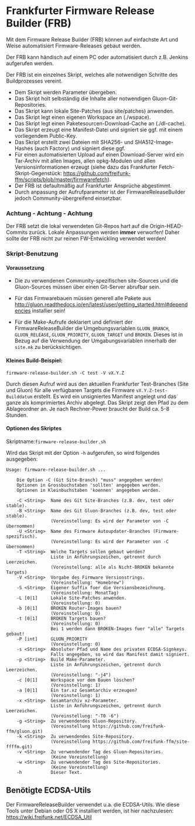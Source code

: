 # Frankfurter Firmware Release Builder (FRB)

Mit dem Firmware Release Builder (FRB) können auf einfachste Art und Weise automatisiert Firmware-Releases gebaut werden.

Der FRB kann händisch auf einem PC oder automatisiert durch z.B. Jenkins aufgerufen werden.   

Der FRB ist ein einzelnes Skript, welches alle notwendigen Schritte des Buildprozesses vereint.   
  - Dem Skript werden Parameter übergeben.
  - Das Skript holt selbständig die Inhalte aller notwendigen Gluon-Git-Repositories.
  - Das Skript kann lokale Site-Patches (aus site/patches) anwenden.
  - Das Skript legt einen eigenen Workspace an (./wspace).
  - Das Skript legt einen Paketesourcen-Download-Cache an (./dl-cache).  
  - Das Skript erzeugt eine Manifest-Datei und signiert sie ggf. mit einem vorliegendem Public-Key.
  - Das Skript erstellt zwei Dateien mit SHA256- und SHA512-Image-Hashes (auch Factory) und signiert diese ggf.
  - Für einen automatisierten Upload auf einen Download-Server wird ein Tar-Archiv mit allen Images, allen opkg-Modulen und allen Versionsinformationen erzeugt (siehe dazu das Frankfurter Fetch-Skript-Gegenstück: https://github.com/freifunk-ffm/scripts/blob/master/firmwarefetch).
  - Der FRB ist defaultmäßig auf Frankfurter Ansprüche abgestimmt. 
  - Durch anpassung der Aufrufparameter ist der FirmwareReleaseBuilder jedoch Community-übergreifend einsetzbar.

### Achtung - Achtung - Achtung   
Der FRB setzt die lokal verwendeten Git-Repos hart auf die Origin-HEAD-Commits zurück. Lokale Anpassungen werden **immer** verworfen! Daher sollte der FRB nicht zur reinen FW-Entwickling verwendet werden!

### Skript-Benutzung
#### Voraussetzung 
  - Die zu verwendenen Community-spezifischen site-Sources und die Gluon-Sources müssen über einen Git-Server abrufbar sein.

  - Für das Firmwarebauen müssen generell alle Pakete aus http://gluon.readthedocs.io/en/latest/user/getting_started.html#dependencies installier sein!
  
  - Für die Make-Aufrufe deklariert und definiert der FirmwareReleaseBuilder die Umgebungsvariablen `GLUON_BRANCH`, `GLUON_RELEASE`, `GLUON_PRIORITY`, `GLUON_TARGET` und `BROKEN`. Dieses ist in Bezug auf die Verwendung der Umgabungsvariablen innerhalb der `site.mk` zu berücksichtigen.

#### Kleines Build-Beispiel:
```
firmware-release-builder.sh -C test -V vX.Y.Z
```
Durch diesen Aufruf wird aus den aktuellen Frankfurter Test-Branches (Site und Gluon) für alle verfügbaren Targets die Firmware `vX.Y.Z-test-Builddatum` erstellt. Es wird ein unsigniertes Manifest angelegt und das ganze als komprimiertes Archiv abgelegt. Das Skript zeigt den Pfad zu dem Ablageordner an. Je nach Rechner-Power braucht der Build ca. 5-8 Stunden.

#### Optionen des Skriptes
Skriptname:`firmware-release-builder.sh`  

Wird das Skript mit der Option `-h` aufgerufen, so wird folgendes ausgegeben:

```
Usage: firmware-release-builder.sh ... 

    Die Option -C (Git Site-Branch) "muss" angegeben werden!
    Optionen in Grossbuchstaben 'sollten' angegeben werden.
    Optionen in Kleinbuchstaben 'koennen' angegeben werden.

    -C <String>  Name des Git Site-Branches (z.B. dev, test oder stable).
    -B <String>  Name des Git Gluon-Branches (z.B. dev, test oder stable).
                 (Voreinstellung: Es wird der Parameter von -C übernommen)
    -U <String>  Name des Firmware Autoupdater-Branches (Firmware-spezifisch).
                 (Voreinstellung: Es wird der Parameter von -C übernommen)
    -T <String>  Welche Targets sollen gebaut werden?
                 Liste in Anführungszeichen, getrennt durch Leerzeichen.
                 (Voreinstellung: alle als Nicht-BROKEN bekannte Targets)
    -V <String>  Vorgabe des Firmware Versionstrings.
                 (Voreinstellung: "Homebrew")
    -S <String>  Eigener Suffix fuer die Versionsbezeichnung.
                 (Voreinstellung: MonatTag)
    -L [0|1]     Lokale Site-Patches anwenden.
                 (Voreinstellung: 0)
    -b [0|1]     BROKEN Router-Images bauen?
                 (Voreinstellung: 0)
    -t [0|1]     BROKEN Targets bauen?
                 (Voreinstellung: 0)
                 Bei 1 werden dann BROKEN-Images fuer "alle" Targets gebaut!
    -P [int]     GLUON_PRIORITY
                 (Voreinstellung: 0)
    -s <String>  Absoluter Pfad und Name des privaten ECDSA-Signkeys. 
                 Falls angegeben, so wird das Manifest damit signiert.
    -p <String>  Build Make-Parameter.
                 Liste in Anführungszeichen, getrennt durch Leerzeichen.
                 (Voreinstellung: "-j4")
    -c [0|1]     Workspace vor dem Bauen löschen?
                 (Voreinstellung: 1)
    -a [0|1]     Ein tar.xz Gesamtarchiv erzeugen?
                 (Voreinstellung: 1)
    -x <String>  Gesamtarchiv xz-Parameter.
                 Liste in Anführungszeichen, getrennt durch Leerzeichen.
                 (Voreinstellung: "-T0 -6")
    -g <String>  Zu verwendendes Gluon-Repository.
                 (Voreinstellung https://github.com/freifunk-ffm/gluon.git)
    -k <String>  Zu verwendendes Site-Repository.
                 (Voreinstellung https://github.com/freifunk-ffm/site-ffffm.git)
    -v <String>  Zu verwendender Tag des Gluon-Repositories.
                 (Keine Voreinstellung)
    -w <String>  Zu verwendender Tag des Site-Repositories.
                 (Keine Voreinstellung)
    -h           Dieser Text.
```

## Benötigte ECDSA-Utils
Der FirmwareReleaseBuilder verwendet u.a. die ECDSA-Utils.
Wie diese Tools unter Debian oder OS X installiert werden, ist hier nachzulesen: https://wiki.freifunk.net/ECDSA_Util
